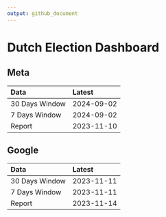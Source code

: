 ```yaml
---
output: github_document
---
```


# Dutch Election Dashboard



## Meta


|Data           |Latest     |
|:--------------|:----------|
|30 Days Window |2024-09-02 |
|7 Days Window  |2024-09-02 |
|Report         |2023-11-10 |

## Google


|Data           |Latest     |
|:--------------|:----------|
|30 Days Window |2023-11-11 |
|7 Days Window  |2023-11-11 |
|Report         |2023-11-14 |

